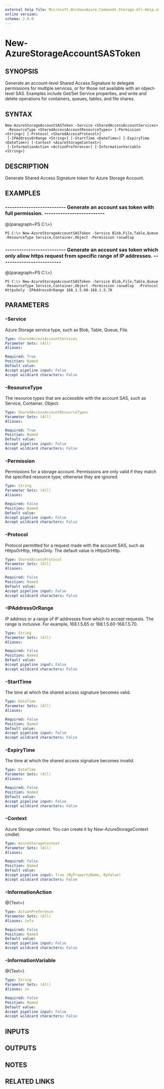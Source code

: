 ```yaml
---
external help file: Microsoft.WindowsAzure.Commands.Storage.dll-Help.xml
online version: 
schema: 2.0.0
---
```


# New-AzureStorageAccountSASToken
## SYNOPSIS
Generate an account-level Shared Access Signature to delegate permissions for multiple services, or for those not available with an object-level SAS.
Examples include Get/Set Service properties, and write and delete operations for containers, queues, tables, and file shares.

## SYNTAX

```
New-AzureStorageAccountSASToken -Service <SharedAccessAccountServices>
 -ResourceType <SharedAccessAccountResourceTypes> [-Permission <String>] [-Protocol <SharedAccessProtocol>]
 [-IPAddressOrRange <String>] [-StartTime <DateTime>] [-ExpiryTime <DateTime>] [-Context <AzureStorageContext>]
 [-InformationAction <ActionPreference>] [-InformationVariable <String>]
```

## DESCRIPTION
Generate Shared Access Signature token for Azure Storage Account.

## EXAMPLES

### --------------------------  Generate an account sas token with full permission.  --------------------------
@{paragraph=PS C:\\\>}

```
PS C:\> New-AzureStorageAccountSASToken -Service Blob,File,Table,Queue -ResourceType Service,Container,Object -Permission racwdlup
```

### --------------------------  Generate an account sas token which only allow https request from specific range of IP addresses.  --------------------------
@{paragraph=PS C:\\\>}

```
PS C:\> New-AzureStorageAccountSASToken -Service Blob,File,Table,Queue -ResourceType Service,Container,Object -Permission racwdlup  -Protocol HttpsOnly -IPAddressOrRange 168.1.5.60-168.1.5.70
```

## PARAMETERS

### -Service
Azure Storage service type, such as Blob, Table, Queue, File.

```yaml
Type: SharedAccessAccountServices
Parameter Sets: (All)
Aliases: 

Required: True
Position: Named
Default value: 
Accept pipeline input: False
Accept wildcard characters: False
```

### -ResourceType
The resource types that are accessible with the account SAS, such as Service, Container, Object.

```yaml
Type: SharedAccessAccountResourceTypes
Parameter Sets: (All)
Aliases: 

Required: True
Position: Named
Default value: 
Accept pipeline input: False
Accept wildcard characters: False
```

### -Permission
Permissions for a storage account.
Permissions are only valid if they match the specified resource type; otherwise they are ignored.

```yaml
Type: String
Parameter Sets: (All)
Aliases: 

Required: False
Position: Named
Default value: 
Accept pipeline input: False
Accept wildcard characters: False
```

### -Protocol
Protocol permitted for a request made with the account SAS, such as HttpsOrHttp, HttpsOnly.
The default value is HttpsOrHttp.

```yaml
Type: SharedAccessProtocol
Parameter Sets: (All)
Aliases: 

Required: False
Position: Named
Default value: 
Accept pipeline input: False
Accept wildcard characters: False
```

### -IPAddressOrRange
IP address or a range of IP addresses from which to accept requests.
The range is inclusive.
For example, 168.1.5.65 or 168.1.5.60-168.1.5.70.

```yaml
Type: String
Parameter Sets: (All)
Aliases: 

Required: False
Position: Named
Default value: 
Accept pipeline input: False
Accept wildcard characters: False
```

### -StartTime
The time at which the shared access signature becomes valid.

```yaml
Type: DateTime
Parameter Sets: (All)
Aliases: 

Required: False
Position: Named
Default value: 
Accept pipeline input: False
Accept wildcard characters: False
```

### -ExpiryTime
The time at which the shared access signature becomes invalid.

```yaml
Type: DateTime
Parameter Sets: (All)
Aliases: 

Required: False
Position: Named
Default value: 
Accept pipeline input: False
Accept wildcard characters: False
```

### -Context
Azure Storage context.
You can create it by New-AzureStorageContext cmdlet.

```yaml
Type: AzureStorageContext
Parameter Sets: (All)
Aliases: 

Required: False
Position: Named
Default value: 
Accept pipeline input: True (ByPropertyName, ByValue)
Accept wildcard characters: False
```

### -InformationAction
@{Text=}

```yaml
Type: ActionPreference
Parameter Sets: (All)
Aliases: infa

Required: False
Position: Named
Default value: 
Accept pipeline input: False
Accept wildcard characters: False
```

### -InformationVariable
@{Text=}

```yaml
Type: String
Parameter Sets: (All)
Aliases: iv

Required: False
Position: Named
Default value: 
Accept pipeline input: False
Accept wildcard characters: False
```

## INPUTS

## OUTPUTS

## NOTES

## RELATED LINKS


